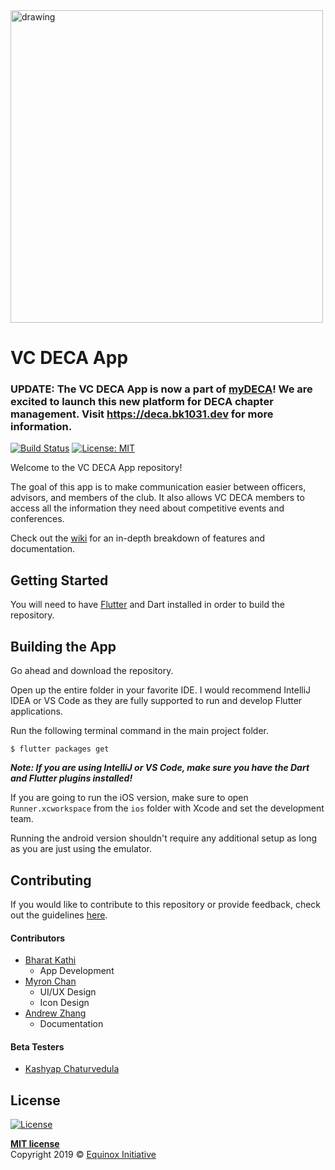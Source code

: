 <img src="https://github.com/BK1031/VC-DECA-flutter/blob/master/images/vcdeca_blue_trans.png" alt="drawing" width="500"/>

# VC DECA App

### UPDATE: The VC DECA App is now a part of [myDECA](https://github.com/equinox-initiative/mydeca-flutter)! We are excited to launch this new platform for DECA chapter management. Visit https://deca.bk1031.dev for more information.

[![Build Status](https://travis-ci.org/Equinox-Initiative/VC-DECA-flutter.svg?branch=master)](https://travis-ci.org/Equinox-Initiative/VC-DECA-flutter)
[![License: MIT](https://img.shields.io/badge/License-MIT-yellow.svg)](https://opensource.org/licenses/MIT)

Welcome to the VC DECA App repository!

The goal of this app is to make communication easier between officers, advisors, and members of the club. It also allows VC DECA members to access all the information they need about competitive events and conferences.

Check out the [wiki](https://github.com/Equinox-Initiative/VC-DECA-flutter/wiki) for an in-depth breakdown of features and documentation.

## Getting Started

You will need to have [Flutter](https://flutter.io) and Dart installed in order to build the repository.

## Building the App

Go ahead and download the repository.

Open up the entire folder in your favorite IDE. I would recommend IntelliJ IDEA or VS Code as they are fully supported to run and develop Flutter applications.

Run the following terminal command in the main project folder.

`$ flutter packages get`

***Note: If you are using IntelliJ or VS Code, make sure you have the Dart and Flutter plugins installed!***

If you are going to run the iOS version, make sure to open `Runner.xcworkspace` from the `ios` folder with Xcode and set the development team.

Running the android version shouldn't require any additional setup as long as you are just using the emulator.

## Contributing

If you would like to contribute to this repository or provide feedback, check out the guidelines [here](Contributing).

#### Contributors
- [Bharat Kathi](http://github.com/bk1031)
    - App Development
- [Myron Chan](https://github.com/orgs/Equinox-Initiative/people/MC1217)
    - UI/UX Design
    - Icon Design
- [Andrew Zhang](https://github.com/orgs/Equinox-Initiative/people/azhang11)
    - Documentation

#### Beta Testers
- [Kashyap Chaturvedula](https://github.com/orgs/Equinox-Initiative/people/Kashyap456)

## License

[![License](http://img.shields.io/:license-mit-blue.svg?style=flat-square)](http://badges.mit-license.org)

**[MIT license](http://opensource.org/licenses/mit-license.php)**  
Copyright 2019 © <a href="http://github.com/equinox-initiative" target="_blank">Equinox Initiative</a>
